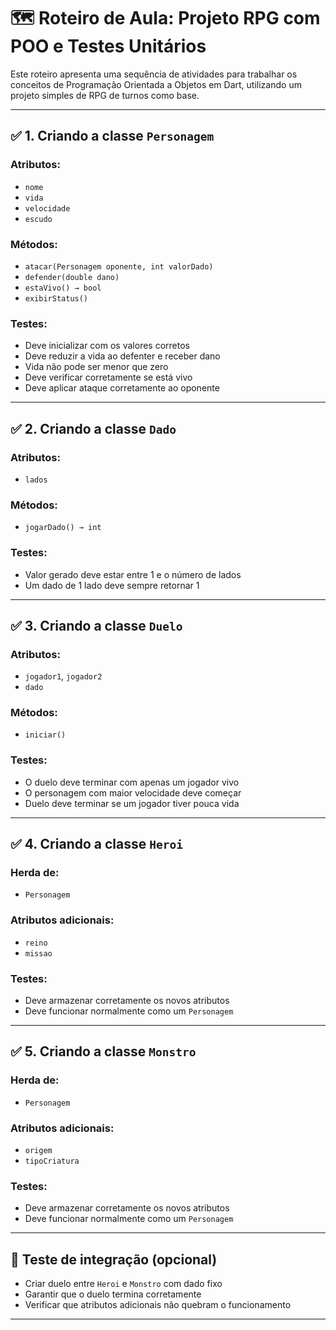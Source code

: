 

# 🗺️ Roteiro de Aula: Projeto RPG com POO e Testes Unitários

Este roteiro apresenta uma sequência de atividades para trabalhar os conceitos de Programação Orientada a Objetos em Dart, utilizando um projeto simples de RPG de turnos como base.

---

## ✅ 1. Criando a classe `Personagem`

### Atributos:
- `nome`
- `vida`
- `velocidade`
- `escudo`

### Métodos:
- `atacar(Personagem oponente, int valorDado)`
- `defender(double dano)`
- `estaVivo() → bool`
- `exibirStatus()`

### Testes:
- Deve inicializar com os valores corretos
- Deve reduzir a vida ao defenter e receber dano
- Vida não pode ser menor que zero
- Deve verificar corretamente se está vivo
- Deve aplicar ataque corretamente ao oponente

---

## ✅ 2. Criando a classe `Dado`

### Atributos:
- `lados`

### Métodos:
- `jogarDado() → int`

### Testes:
- Valor gerado deve estar entre 1 e o número de lados
- Um dado de 1 lado deve sempre retornar 1

---

## ✅ 3. Criando a classe `Duelo`

### Atributos:
- `jogador1`, `jogador2`
- `dado`

### Métodos:
- `iniciar()`

### Testes:
- O duelo deve terminar com apenas um jogador vivo
- O personagem com maior velocidade deve começar
- Duelo deve terminar se um jogador tiver pouca vida

---

## ✅ 4. Criando a classe `Heroi`

### Herda de:
- `Personagem`

### Atributos adicionais:
- `reino`
- `missao`

### Testes:
- Deve armazenar corretamente os novos atributos
- Deve funcionar normalmente como um `Personagem`

---

## ✅ 5. Criando a classe `Monstro`

### Herda de:
- `Personagem`

### Atributos adicionais:
- `origem`
- `tipoCriatura`

### Testes:
- Deve armazenar corretamente os novos atributos
- Deve funcionar normalmente como um `Personagem`

---

## 🧪 Teste de integração (opcional)

- Criar duelo entre `Heroi` e `Monstro` com dado fixo
- Garantir que o duelo termina corretamente
- Verificar que atributos adicionais não quebram o funcionamento

---